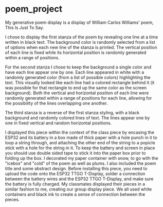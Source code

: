# poem_project

My generative poem display is a display of William Carlos Williams' poem, This Is Just To Say.

I chose to display the first stanza of the poem by revealing one line at a time written in black text. The background color is randomly selected from a list of options when each new line of the stanza is printed. The vertical position of each line is fixed while its horizontal position is randomly generated within a range of positions.

For the second stanza I chose to keep the background a single color and have each line appear one by one. Each line appeared in white with a randomly generated color (from a list of possible colors) highlighting the text. This visually looked like each line had a colored rectangle behind it (it was possible for that rectangle to end up the same color as the screen background). Both the vertical and horizontal position of each line were randomly generated within a range of positions for each line, allowing for the possibility of the lines overlapping one another.

The third stanza is a reverse of the first stanza styling, with a black background and randomly colored lines of text. The lines appear one by one in fixed vertical and random horizontal positions. 

I displayed this piece within the context of the class piece by encasing the ESP32 and its battery in a box made of thick paper with a hole punch in it to loop a string through, and attaching the other end of the string to a popicle stick with a hole for the string in it. To keep the battery and screen in place you should use double sided tape to stick it into the paper box prior to folding up the box.
I decorated my paper container with snow, to go with the "icebox" and "cold" of the poem as well as plums. I also included the poem title and some abstract design.
Before installing this piece, you need to upload the code onto the ESP32 TTGO T-Display, solder a connection between the battery wires and the ESP32 TTGO T-Display, and make sure the battery is fully charged. 
My classmates displayed their pieces in a similar fashion to me, creating our group display piece. We all used white containers and black ink to create a sense of connection between the pieces.
